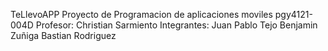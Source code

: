 TeLlevoAPP
Proyecto de Programacion de aplicaciones moviles pgy4121-004D
Profesor: Christian Sarmiento
Integrantes:
Juan Pablo Tejo
Benjamin Zuñiga
Bastian Rodriguez
